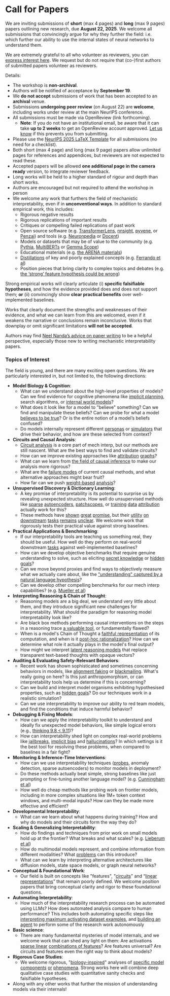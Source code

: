 # Call for Papers
We are inviting submissions of **short** (max 4 pages) and **long** (max 9 pages) papers outlining new research, due **August 22, 2025**. We welcome all submissions that convincingly argue for why they further the field: i.e. which further our ability to use the internal states of neural networks to understand them. 

We are extremely grateful to all who volunteer as reviewers, you can [express interest here](https://www.google.com/url?q=https://docs.google.com/forms/d/e/1FAIpQLSdiw1SJllzoTz_nqzDTzTOGb9DV3W_truQyh-WvYj_QGIi7Mg/viewform?usp%3Ddialog&sa=D&source=editors&ust=1752682070432622&usg=AOvVaw0Elnnax7rA4lJm4czPRGYF). We request but do not require that (co-)first authors of submitted papers volunteer as reviewers. 

Details: 
* The workshop is **non-archival**.
* Authors will be notified of acceptance by **September 19**.
* We **do not accept** submissions of work that has been accepted to an **archival** venue.
* Submissions **undergoing peer review** (on August 22) are **welcome**, including works under review at the main NeurIPS conference.
* All submissions must be made via OpenReview (link forthcoming).
  * **Note**: If you do not have an institutional email, be aware that it can take **up to 2 weeks** to get an OpenReview account approved. [Let us know](mailto:neurips2025@mechinterpworkshop.com) if this prevents you from submitting.
* Please use the [NeurIPS 2025 LaTeX Template](https://www.google.com/url?q=https://media.neurips.cc/Conferences/NeurIPS2025/Styles.zip&sa=D&source=editors&ust=1752682070435909&usg=AOvVaw188iNVklMYa3jF3OTx_Bes) for all submissions (no need for a checklist).
* Both short (max 4 page) and long (max 9 page) papers allow unlimited pages for references and appendices, but reviewers are not expected to read these.
* Accepted papers will be allowed **one additional page in the camera ready** version, to integrate reviewer feedback.
* Long works will be held to a higher standard of rigour and depth than short works.
* Authors are encouraged but not required to attend the workshop in person
* We welcome any work that furthers the field of mechanistic interpretability, even if in **unconventional ways**. In addition to standard empirical work, this includes:
  * Rigorous negative results
  * Rigorous replications of important results
  * Critiques or compelling failed replications of past work
  * Open source software (e.g. [TransformerLens](https://www.google.com/url?q=https://github.com/neelnanda-io/TransformerLens&sa=D&source=editors&ust=1752682070438855&usg=AOvVaw1qeso3d7RED9Ooa4EdEMxq), [nnsight](https://www.google.com/url?q=https://github.com/ndif-team/nnsight&sa=D&source=editors&ust=1752682070439045&usg=AOvVaw029lsJeoFK2YpOBsPvk5I3), [pyvene](https://www.google.com/url?q=https://github.com/stanfordnlp/pyvene/tree/main/pyvene/models/mlp&sa=D&source=editors&ust=1752682070439193&usg=AOvVaw2-rT9BgwBIel2MmdTgZX41), or [Penzai](https://www.google.com/url?q=https://github.com/google-deepmind/penzai&sa=D&source=editors&ust=1752682070439394&usg=AOvVaw3myaS9hUK-DU5pgOurlyGF)) and tools (e.g. [Neuronpedia](https://www.google.com/url?q=http://neuronpedia.org&sa=D&source=editors&ust=1752682070439572&usg=AOvVaw2Jwqw5BBlFeCFTX7-PRY2R) or [Docent](https://www.google.com/url?q=https://transluce.org/introducing-docent&sa=D&source=editors&ust=1752682070439782&usg=AOvVaw3hhIhLuPKxghNQH88o4ilo))
  * Models or datasets that may be of value to the community (e.g. [Pythia](https://www.google.com/url?q=https://arxiv.org/abs/2304.01373&sa=D&source=editors&ust=1752682070440261&usg=AOvVaw1E5xN9r-tQBfCbzHCZy9Gn), [MultiBERTs](https://www.google.com/url?q=https://arxiv.org/abs/2106.16163&sa=D&source=editors&ust=1752682070440372&usg=AOvVaw3_ZJd_4k8KiYSq3iz6hdWn) or [Gemma Scope](https://www.google.com/url?q=https://arxiv.org/abs/2408.05147&sa=D&source=editors&ust=1752682070440487&usg=AOvVaw1D25dYyZGQp2ybDoBz30cb))
  * Educational materials (e.g. [the ARENA materials](https://www.google.com/url?q=https://arena3-chapter1-transformer-interp.streamlit.app/&sa=D&source=editors&ust=1752682070440922&usg=AOvVaw1hjlz4Au3RcLt8qLHLA8Wm))
  * [Distillations](https://www.google.com/url?q=https://distill.pub/2017/research-debt/&sa=D&source=editors&ust=1752682070441113&usg=AOvVaw1zJzo265P2K_aTCCb9r1wE) of key and poorly explained concepts (e.g. [Ferrando et al](https://www.google.com/url?q=https://arxiv.org/abs/2405.00208&sa=D&source=editors&ust=1752682070441346&usg=AOvVaw0-UkJ0fT2yMtMEXR97NGRJ))
  * Position pieces that bring clarity to complex topics and debates (e.g. [the ‘strong’ feature hypothesis could be wrong](https://www.google.com/url?q=https://www.alignmentforum.org/posts/tojtPCCRpKLSHBdpn/the-strong-feature-hypothesis-could-be-wrong&sa=D&source=editors&ust=1752682070441825&usg=AOvVaw2ABHOwRJU4sjxte4r9afZv))

Strong empirical works will clearly articulate (i) **specific falsifiable hypotheses**, and how the evidence provided does and does not support them; **or** (ii) convincingly show **clear practical benefits** over well-implemented baselines. 

Works that clearly document the strengths and weaknesses of their evidence, and what we can learn from this are welcomed, even if it weakens the narrative or conclusions remain inconclusive. Works that downplay or omit significant limitations **will not be accepted**. 

Authors may find [Neel Nanda’s advice on paper writing](https://www.google.com/url?q=https://www.alignmentforum.org/posts/eJGptPbbFPZGLpjsp/highly-opinionated-advice-on-how-to-write-ml-papers&sa=D&source=editors&ust=1752682070443562&usg=AOvVaw3WDuuGOMJHSz39hsvkUQ0K) to be a helpful perspective, especially those new to writing mechanistic interpretability papers. 
### Topics of Interest
The field is young, and there are many exciting open questions. We are particularly interested in, but not limited to, the following directions: 
* **Model Biology & Cognition**:
  * What can we understand about the high-level properties of models? Can we find evidence for cognitive phenomena like [implicit planning](https://www.google.com/url?q=https://transformer-circuits.pub/2025/attribution-graphs/biology.html%23dives-poems&sa=D&source=editors&ust=1752682070445360&usg=AOvVaw3UBQU5AbN9umSGtDX_sH7j), search algorithms, or [internal world models](https://www.google.com/url?q=https://arxiv.org/abs/2210.13382&sa=D&source=editors&ust=1752682070445653&usg=AOvVaw2znPD7sjRO3NZ774lONfTt)?
  * What does it look like for a model to "believe" something? Can we find and manipulate these beliefs? Can we probe for what a model [believes to be true](https://www.google.com/url?q=https://arxiv.org/abs/2310.06824&sa=D&source=editors&ust=1752682070446214&usg=AOvVaw27wCJGQ2TWzR3JpZUeR1h7)? Or is the entire notion of a model’s beliefs confused?
  * Do models internally represent different [personas](https://www.google.com/url?q=https://arxiv.org/abs/2406.12094&sa=D&source=editors&ust=1752682070446716&usg=AOvVaw2uQUo7F1UnfnI80Loh312X) or [simulators](https://www.google.com/url?q=https://www.nature.com/articles/s41586-023-06647-8&sa=D&source=editors&ust=1752682070446855&usg=AOvVaw2GxFYk0m2IcBj2E1IySbTQ) that drive their behavior, and how are these selected from context?
* **Circuits and Causal Analysis**:
  * [Circuit analysis](https://www.google.com/url?q=https://distill.pub/2020/circuits/zoom-in/&sa=D&source=editors&ust=1752682070447307&usg=AOvVaw0OLMuuMyN_8uUEBGZwqMWC) is a core part of mech interp, but our methods are still nascent. What are the best ways to find and validate circuits?
  * How can we improve existing approaches like [attribution](https://www.google.com/url?q=https://arxiv.org/abs/2406.11944&sa=D&source=editors&ust=1752682070447865&usg=AOvVaw3PHpK4iCY65BRUQjvDMCGF) [graphs](https://www.google.com/url?q=https://transformer-circuits.pub/2025/attribution-graphs/methods.html&sa=D&source=editors&ust=1752682070448002&usg=AOvVaw0UXTzYAuOL2Jx3awgQqE-T)?
  * What can we learn from [the field of causal inference](https://www.google.com/url?q=https://arxiv.org/abs/2407.04690&sa=D&source=editors&ust=1752682070448274&usg=AOvVaw32n0ymRpDKSs9FXTpsOn3D) to make our analysis more rigorous?
  * What are the [failure modes](https://www.google.com/url?q=https://arxiv.org/abs/2307.15771&sa=D&source=editors&ust=1752682070448549&usg=AOvVaw1KSPJp457Pl23g8Uw7LjQ5) of current causal methods, and what alternative approaches might bear fruit?
  * How far can we push [weight-based](https://www.google.com/url?q=https://arxiv.org/abs/2301.05217&sa=D&source=editors&ust=1752682070449081&usg=AOvVaw27bKI-bnq3DScd0kawNrWe) [analysis](https://www.google.com/url?q=https://arxiv.org/abs/2410.08417&sa=D&source=editors&ust=1752682070449205&usg=AOvVaw3P0IC2lvqgsk-zbCE1nUSQ)?
* **Unsupervised Discovery & Dictionary Learning**:
  * A key promise of interpretability is its potential to surprise us by revealing unexpected structure. How well do unsupervised methods like [sparse](https://www.google.com/url?q=https://arxiv.org/abs/2103.15949&sa=D&source=editors&ust=1752682070450177&usg=AOvVaw0CD2Ij3WjVvzvfd4r3BhMx) [autoencoders](https://www.google.com/url?q=https://transformer-circuits.pub/2023/monosemantic-features&sa=D&source=editors&ust=1752682070450338&usg=AOvVaw0nkq0ABd0O_3BFfs-dtcWx), [patch](https://www.google.com/url?q=https://arxiv.org/abs/2401.06102&sa=D&source=editors&ust=1752682070450459&usg=AOvVaw369KP4OO0sB75BsB2lC8CL)[scopes](https://www.google.com/url?q=https://arxiv.org/abs/2403.10949v2&sa=D&source=editors&ust=1752682070450583&usg=AOvVaw0-JEX3oH3W42VXhm4fhZuP), or [training](https://www.google.com/url?q=https://proceedings.mlr.press/v70/koh17a?ref%3Dhttps://githubhelp.com&sa=D&source=editors&ust=1752682070450756&usg=AOvVaw3P0cgqjrbRlzmQ-qtLry52) [data](https://www.google.com/url?q=https://arxiv.org/abs/2308.03296&sa=D&source=editors&ust=1752682070450888&usg=AOvVaw2bpO71l8dKJyRZkVAe73am) [attribution](https://www.google.com/url?q=https://arxiv.org/abs/2205.11482&sa=D&source=editors&ust=1752682070451027&usg=AOvVaw115ZjVU5mbNfLOeABQjM6V) actually work for this?
  * These methods have [shown](https://www.google.com/url?q=https://transformer-circuits.pub/2024/scaling-monosemanticity/index.html&sa=D&source=editors&ust=1752682070451407&usg=AOvVaw164ukVpy1I5c18puLVRc7J) [great](https://www.google.com/url?q=https://transformer-circuits.pub/2025/attribution-graphs/biology.html&sa=D&source=editors&ust=1752682070451574&usg=AOvVaw0nbZ1H3vpZBUD4Eot-k70H) [promise](https://www.google.com/url?q=https://arxiv.org/abs/2503.10965&sa=D&source=editors&ust=1752682070451730&usg=AOvVaw2It-c9GjZHMBKrMAYj1WaZ), but their [utility](https://www.google.com/url?q=https://arxiv.org/abs/2502.16681&sa=D&source=editors&ust=1752682070451920&usg=AOvVaw0IJDOgQCYvpDxnGDBzT-Zw) [on](https://www.google.com/url?q=https://www.tilderesearch.com/blog/sieve&sa=D&source=editors&ust=1752682070452052&usg=AOvVaw1Av54m_GRua8wzehU_LFjF) [downstream](https://www.google.com/url?q=https://arxiv.org/abs/2501.17148&sa=D&source=editors&ust=1752682070452174&usg=AOvVaw0X2zYPbKtQjzac7hupvJXs) [tasks](https://www.google.com/url?q=https://transformer-circuits.pub/2024/features-as-classifiers/index.html&sa=D&source=editors&ust=1752682070452338&usg=AOvVaw3cprBW5hTQ1efU6MA9vZFh) [remains](https://www.google.com/url?q=https://arxiv.org/abs/2502.04382&sa=D&source=editors&ust=1752682070452514&usg=AOvVaw1BAUPqYld_kNkNIbsqmXdb) [unclear](https://www.google.com/url?q=https://www.alignmentforum.org/posts/4uXCAJNuPKtKBsi28/negative-results-for-saes-on-downstream-tasks&sa=D&source=editors&ust=1752682070452707&usg=AOvVaw1EwcdURgsFZAxnqWoDQLF4). We welcome work that rigorously tests their practical value against strong baselines.
* **Practical Applications & Benchmarking**:
  * If our interpretability tools are teaching us something real, they should be useful. How well do they perform on real-world downstream [tasks](https://www.google.com/url?q=https://www.lesswrong.com/posts/wGRnzCFcowRCrpX4Y/downstream-applications-as-validation-of-interpretability&sa=D&source=editors&ust=1752682070453810&usg=AOvVaw1KPHeGbUzR1emtJYvcUU7z) against well-implemented baselines?
  * How can we develop objective benchmarks that require genuine understanding to solve, such as eliciting [secret knowledge](https://www.google.com/url?q=https://arxiv.org/abs/2505.14352&sa=D&source=editors&ust=1752682070454298&usg=AOvVaw0i_s1_svFVESfGRPfgfaen) or [hidden goals](https://www.google.com/url?q=https://arxiv.org/abs/2503.10965&sa=D&source=editors&ust=1752682070454425&usg=AOvVaw1nRR-v9orULdavW4PKH1Mz)?
  * Can we move beyond proxies and find ways to objectively measure what we actually care about, like the ["understanding" captured by a natural language hypothesis](https://www.google.com/url?q=https://arxiv.org/abs/2502.04382&sa=D&source=editors&ust=1752682070455025&usg=AOvVaw1YrSQbPv0nT2BZIZf4BDyE)?
  * Can we develop other compelling benchmarks for our mech interp capabilities? (e.g. [Mueller et al](https://www.google.com/url?q=https://arxiv.org/abs/2504.13151&sa=D&source=editors&ust=1752682070455425&usg=AOvVaw1CP0AlwfJ-9q0apt2jTrk8))
* **Interpreting Reasoning & Chain of Thought**:
  * Reasoning models are a big deal, we understand very little about them, and they introduce significant new challenges for interpretability. What should the paradigm for reasoning model interpretability look like?
  * Are black box methods performing causal interventions on the steps in a reasoning trace [a valuable tool](https://www.google.com/url?q=https://arxiv.org/abs/2506.19143&sa=D&source=editors&ust=1752682070456755&usg=AOvVaw2XR_c5cGhzuoWHhMU-1qmf), or fundamentally flawed?
  * When is a model's Chain of Thought a [faithful representation](https://www.google.com/url?q=https://arxiv.org/abs/2305.04388&sa=D&source=editors&ust=1752682070457246&usg=AOvVaw36Znz7nbwZFCPkGPbQ45GZ) of its computation, and when is it [post-hoc rationalization](https://www.google.com/url?q=https://arxiv.org/abs/2503.08679&sa=D&source=editors&ust=1752682070457538&usg=AOvVaw2JVD23z_OHslgPmbq4Y1BG)? How can we determine what role it actually plays in the model's final output?
  * How might we interpret [latent reasoning models](https://www.google.com/url?q=https://arxiv.org/abs/2412.06769&sa=D&source=editors&ust=1752682070458045&usg=AOvVaw0kBT9inKjnmmRelr0Wb0yi) that replace transparent text-based thoughts with opaque vectors?
* **Auditing & Evaluating Safety-Relevant Behaviors**:
  * Recent work has shown sophisticated and sometimes concerning behaviors in models, like [alignment faking](https://www.google.com/url?q=https://arxiv.org/abs/2412.14093&sa=D&source=editors&ust=1752682070459152&usg=AOvVaw3tZBQgBd2QPetdU4EX_vF8) or [blackmailing](https://www.google.com/url?q=https://www.anthropic.com/research/agentic-misalignment&sa=D&source=editors&ust=1752682070459402&usg=AOvVaw2OmBG6YaRh8H-uO8GwUJM4). What's really going on here? Is this just anthropomorphism, or can interpretability tools help us determine if this is concerning?
  * Can we build and interpret model organisms exhibiting hypothesised properties, such as [hidden goals](https://www.google.com/url?q=https://arxiv.org/abs/2503.10965&sa=D&source=editors&ust=1752682070460409&usg=AOvVaw1eTCEm0Zx8RXq_7hDodpZF)? Do our techniques work in a realistic simulation?
  * Can we use interpretability to improve our ability to red team models, and find the conditions that induce harmful behavior?
* **Debugging & Fixing Models**:
  * How can we apply the interpretability toolkit to understand and ideally fix unexpected model behaviors, like simple logical errors (e.g., [thinking 9.8 < 9.11](https://www.google.com/url?q=https://transluce.org/observability-interface&sa=D&source=editors&ust=1752682070461743&usg=AOvVaw1Zp_YLMkYlmGuRDKbqmU3K))?
  * How can interpretability shed light on complex real-world problems like [jailbreaks](https://www.google.com/url?q=https://transformer-circuits.pub/2025/attribution-graphs/biology.html%23dives-jailbreak&sa=D&source=editors&ust=1752682070462180&usg=AOvVaw3scCBUdwW7sWlCdF-Qk-59), [implicit bias](https://www.google.com/url?q=https://arxiv.org/abs/2506.10922&sa=D&source=editors&ust=1752682070462353&usg=AOvVaw3Na__lnr79Ex1ao78UZNcn) and [hallucinations](https://www.google.com/url?q=https://arxiv.org/abs/2411.14257&sa=D&source=editors&ust=1752682070462563&usg=AOvVaw0sSTBqzaBrkqwPvvtt5185)? In which settings is it the best tool for resolving these problems, when compared to baselines in a fair fight?
* **Monitoring & Inference-Time Interventions**:
  * How can we use interpretability techniques ([probes](https://www.google.com/url?q=https://arxiv.org/abs/2102.12452&sa=D&source=editors&ust=1752682070463463&usg=AOvVaw1w_Qx9-znvPtSVG8FRRE7H), anomaly detection, sparse autoencoders) to monitor models in deployment?
  * Do these methods actually beat simple, strong baselines like just prompting or fine-tuning another language model? (e.g. [Cunningham et al](https://www.google.com/url?q=https://alignment.anthropic.com/2025/cheap-monitors/&sa=D&source=editors&ust=1752682070464102&usg=AOvVaw0U0Na7Zk3opAXGhKDD2ex8))
  * How well do cheap methods like probing work on frontier models, including in more complex situations like 1M+ token context windows, and multi-modal inputs? How can they be made more effective and efficient?
* **Developmental Interpretability**:
  * What can we learn about what happens during training? How and why do models and their circuits form the way they do?
* **Scaling & Generalizing Interpretability**:
  * How do findings and techniques from prior work on small models hold up at the frontier? What breaks and what scales? (e.g. [Lieberum et al](https://www.google.com/url?q=https://arxiv.org/abs/2307.09458&sa=D&source=editors&ust=1752682070466264&usg=AOvVaw2WtQOYnvKR1NzK3G9ratJE))
  * How do multimodal models represent, and combine information from different modalities? What [problems](https://www.google.com/url?q=https://openreview.net/pdf?id%3DVUhRdZp8ke&sa=D&source=editors&ust=1752682070466869&usg=AOvVaw3_Yu9Cv0hrB-SgXrvcGsCM) can this introduce?
  * What can we learn by interpreting alternative architectures like diffusion models, state space models, or graph neural networks?
* **Conceptual & Foundational Work**:
  * Our field is built on concepts like "features", "[circuits](https://www.google.com/url?q=https://distill.pub/2020/circuits/zoom-in/&sa=D&source=editors&ust=1752682070467812&usg=AOvVaw0cHBaw_ttVURo0wzj4eO6M)" and “[linear representations](https://www.google.com/url?q=https://transformer-circuits.pub/2024/july-update/index.html%23linear-representations&sa=D&source=editors&ust=1752682070468111&usg=AOvVaw0_2h1hUDc1hpumTGXYKqeL)” that remain poorly defined. We welcome position papers that bring conceptual clarity and rigor to these foundational questions.
* **Automating Interpretability**:
  * How much of the interpretability research process can be automated using LLMs? How does automated analysis compare to human performance? This includes both automating specific steps like [interpreting maximum activating dataset examples](https://www.google.com/url?q=https://openaipublic.blob.core.windows.net/neuron-explainer/paper/index.html&sa=D&source=editors&ust=1752682070469503&usg=AOvVaw1IAbpaMqmvp-rffbWJMPd6), and [building an agent](https://www.google.com/url?q=https://arxiv.org/abs/2404.14394&sa=D&source=editors&ust=1752682070469676&usg=AOvVaw1bg_W1s_rXE9Dals0j8zCp) to perform some of the research work autonomously
* **Basic science**:
  * There are many fundamental mysteries of model internals, and we welcome work that can shed any light on them: Are activations [sparse linear](https://www.google.com/url?q=https://arxiv.org/abs/1601.03764&sa=D&source=editors&ust=1752682070470722&usg=AOvVaw1JQCwLjUvvanwpq0_ojuJf) [combinations of features](https://www.google.com/url?q=https://transformer-circuits.pub/2022/toy_model/index.html&sa=D&source=editors&ust=1752682070470960&usg=AOvVaw3Rqhzs8Vl_MFTuwjvMdOQw)? Are features universal? Are circuits and features even the right way to think about models?
* **Rigorous Case Studies**:
  * We welcome rigorous, "[biology-inspired](https://www.google.com/url?q=https://distill.pub/2020/circuits/curve-circuits/&sa=D&source=editors&ust=1752682070471735&usg=AOvVaw14q_rgPNv87EzkS2lzJyyl)" analyses of [specific model](https://www.google.com/url?q=https://arxiv.org/abs/2310.04625&sa=D&source=editors&ust=1752682070471939&usg=AOvVaw2o8U-BiSXAFFbHZNiOX0LV) [components](https://www.google.com/url?q=https://transformer-circuits.pub/2024/scaling-monosemanticity/index.html&sa=D&source=editors&ust=1752682070472117&usg=AOvVaw0KFJ4EXMk-8EM7AxP_my9M) [or](https://www.google.com/url?q=https://arxiv.org/abs/2305.01610&sa=D&source=editors&ust=1752682070472244&usg=AOvVaw3qget0YwWuE9aFbcF8xlYK) [phenomena](https://www.google.com/url?q=https://arxiv.org/abs/2306.09346&sa=D&source=editors&ust=1752682070472428&usg=AOvVaw3M83ry_8D1gTLVmy4H0NT5). Strong works here will combine deep qualitative case studies with quantitative sanity checks and falsifiable hypotheses.
* Along with any other works that further the mission of understanding models via their internals!